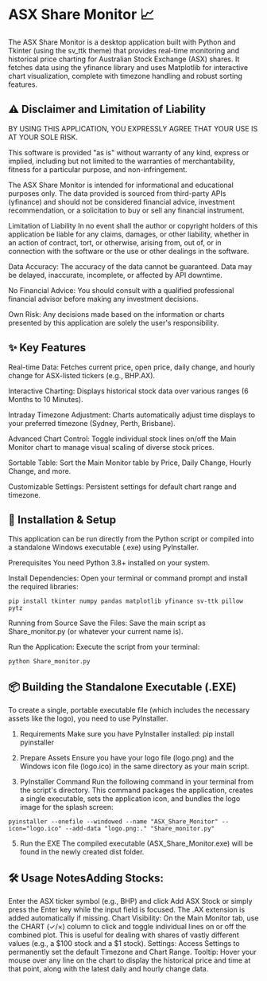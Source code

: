 # ASX Share Monitor 📈

The ASX Share Monitor is a desktop application built with Python and Tkinter (using the sv_ttk theme) that provides real-time monitoring and historical price charting for Australian Stock Exchange (ASX) shares. It fetches data using the yfinance library and uses Matplotlib for interactive chart visualization, complete with timezone handling and robust sorting features.

## ⚠️ Disclaimer and Limitation of Liability
BY USING THIS APPLICATION, YOU EXPRESSLY AGREE THAT YOUR USE IS AT YOUR SOLE RISK.

This software is provided "as is" without warranty of any kind, express or implied, including but not limited to the warranties of merchantability, fitness for a particular purpose, and non-infringement.

The ASX Share Monitor is intended for informational and educational purposes only. The data provided is sourced from third-party APIs (yfinance) and should not be considered financial advice, investment recommendation, or a solicitation to buy or sell any financial instrument.

Limitation of Liability
In no event shall the author or copyright holders of this application be liable for any claims, damages, or other liability, whether in an action of contract, tort, or otherwise, arising from, out of, or in connection with the software or the use or other dealings in the software.

Data Accuracy: The accuracy of the data cannot be guaranteed. Data may be delayed, inaccurate, incomplete, or affected by API downtime.

No Financial Advice: You should consult with a qualified professional financial advisor before making any investment decisions.

Own Risk: Any decisions made based on the information or charts presented by this application are solely the user's responsibility.

## ✨ Key Features
Real-time Data: Fetches current price, open price, daily change, and hourly change for ASX-listed tickers (e.g., BHP.AX).

Interactive Charting: Displays historical stock data over various ranges (6 Months to 10 Minutes).

Intraday Timezone Adjustment: Charts automatically adjust time displays to your preferred timezone (Sydney, Perth, Brisbane).

Advanced Chart Control: Toggle individual stock lines on/off the Main Monitor chart to manage visual scaling of diverse stock prices.

Sortable Table: Sort the Main Monitor table by Price, Daily Change, Hourly Change, and more.

Customizable Settings: Persistent settings for default chart range and timezone.

## 🚀 Installation & Setup
This application can be run directly from the Python script or compiled into a standalone Windows executable (.exe) using PyInstaller.

Prerequisites
You need Python 3.8+ installed on your system.

Install Dependencies: Open your terminal or command prompt and install the required libraries:

```pip install tkinter numpy pandas matplotlib yfinance sv-ttk pillow pytz```

Running from Source
Save the Files: Save the main script as Share_monitor.py (or whatever your current name is).

Run the Application: Execute the script from your terminal:

```python Share_monitor.py```

## 📦 Building the Standalone Executable (.EXE)
To create a single, portable executable file (which includes the necessary assets like the logo), you need to use PyInstaller.

1. Requirements
Make sure you have PyInstaller installed:
pip install pyinstaller

2. Prepare Assets
Ensure you have your logo file (logo.png) and the Windows icon file (logo.ico) in the same directory as your main script.

3. PyInstaller Command
Run the following command in your terminal from the script's directory. This command packages the application, creates a single executable, sets the application icon, and bundles the logo image for the splash screen:

```pyinstaller --onefile --windowed --name "ASX_Share_Monitor" --icon="logo.ico" --add-data "logo.png:." "Share_monitor.py"```

5. Run the EXE
The compiled executable (ASX_Share_Monitor.exe) will be found in the newly created dist folder.

## 🛠️ Usage NotesAdding Stocks:

Enter the ASX ticker symbol (e.g., BHP) and click Add ASX Stock or simply press the Enter key while the input field is focused. The .AX extension is added automatically if missing.
Chart Visibility: On the Main Monitor tab, use the CHART ($\checkmark$/$\times$) column to click and toggle individual lines on or off the combined plot. This is useful for dealing with shares of vastly different values (e.g., a $100 stock and a $1 stock).
Settings: Access Settings to permanently set the default Timezone and Chart Range.
Tooltip: Hover your mouse over any line on the chart to display the historical price and time at that point, along with the latest daily and hourly change data.

